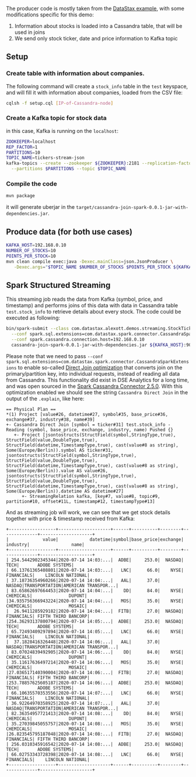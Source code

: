 

The producer code is mostly taken from the [DataStax example](https://github.com/DataStax-Examples/kafka-connector-sink-json), with some modifications specific for this demo:

1. Information about stocks is loaded into a Cassandra table, that will be used in joins
1. We send only stock ticker, date and price information to Kafka topic


## Setup

### Create table with information about companies.  

The following command will create a `stock_info` table in the `test` keyspace, and will fill it with information about companies, loaded from the CSV file:

```sh
cqlsh -f setup.cql [IP-of-Cassandra-node]
```

### Create a Kafka topic for stock data 

in this case, Kafka is running on the `localhost`:

```sh
ZOOKEEPER=localhost
REP_FACTOR=1
PARTITIONS=10
TOPIC_NAME=tickers-stream-json
kafka-topics --create --zookeeper ${ZOOKEEPER}:2181 --replication-factor $REP_FACTOR \
  --partitions $PARTITIONS --topic $TOPIC_NAME
```

### Compile the code

```sh
mvn package
```

it will generate uberjar in the `target/cassandra-join-spark-0.0.1-jar-with-dependencies.jar`.


## Produce data (for both use cases)

```sh
KAFKA_HOST=192.168.0.10
NUMBER_OF_STOCKS=10
POINTS_PER_STOCK=10
mvn clean compile exec:java -Dexec.mainClass=json.JsonProducer \
   -Dexec.args="$TOPIC_NAME $NUMBER_OF_STOCKS $POINTS_PER_STOCK ${KAFKA_HOST}:9092"
```

## Spark Structured Streaming

This streaming job reads the data from Kafka (symbol, price, and timestamp) and performs joins of this data with data in Cassandra table `test.stock_info` to retrieve details about every stock.  The code could be executed as following:

```sh
bin/spark-submit --class com.datastax.alexott.demos.streaming.StockTickersJoinDataFrames \
  --conf spark.sql.extensions=com.datastax.spark.connector.CassandraSparkExtensions \
  --conf spark.cassandra.connection.host=192.168.0.10 
  cassandra-join-spark-0.0.1-jar-with-dependencies.jar ${KAFKA_HOST}:9092 $TOPIC_NAME
```

Please note that we need to pass `--conf spark.sql.extensions=com.datastax.spark.connector.CassandraSparkExtensions` to enable so-called [Direct Join optimization](http://www.russellspitzer.com/2018/05/23/DSEDirectJoin/) that converts join on the primary/partition key, into individual requests, instead of reading all data from Cassandra.  This functionality did exist in DSE Analytics for a long time, and was open sourced in the [Spark Cassandra Connector 2.5.0](https://www.datastax.com/blog/2020/05/advanced-apache-cassandra-analytics-now-open-all).  With this optimization enabled we should see the string `Cassandra Direct Join` in the output of the `.explain`, like here:


```
== Physical Plan ==
*(1) Project [value#26, datetime#27, symbol#35, base_price#36, exchange#37, industry#38, name#39]
+- Cassandra Direct Join [symbol = ticker#31] test.stock_info - Reading (symbol, base_price, exchange, industry, name) Pushed {} 
   +- Project [jsontostructs(StructField(symbol,StringType,true), StructField(value,DoubleType,true), StructField(datetime,TimestampType,true), cast(value#8 as string), Some(Europe/Berlin)).symbol AS ticker#31, jsontostructs(StructField(symbol,StringType,true), StructField(value,DoubleType,true), StructField(datetime,TimestampType,true), cast(value#8 as string), Some(Europe/Berlin)).value AS value#26, jsontostructs(StructField(symbol,StringType,true), StructField(value,DoubleType,true), StructField(datetime,TimestampType,true), cast(value#8 as string), Some(Europe/Berlin)).datetime AS datetime#27]
      +- StreamingRelation kafka, [key#7, value#8, topic#9, partition#10, offset#11L, timestamp#12, timestampType#13]
```

And as streaming job will work, we can see that we get stock details together with price & timestamp received from Kafka:

```
+------------------+--------------------+------+----------+--------+--------------+--------------------+
|             value|            datetime|symbol|base_price|exchange|      industry|                name|
+------------------+--------------------+------+----------+--------+--------------+--------------------+
| 254.5442902345344|2020-07-14 14:03:...|  ADBE|     253.0|  NASDAQ|          TECH|       ADOBE SYSTEMS|
| 66.13761365408801|2020-07-14 14:03:...|   LNC|      66.0|    NYSE|    FINANCIALS|    LINCOLN NATIONAL|
| 37.18736354960266|2020-07-14 14:04:...|   AAL|      37.0|  NASDAQ|TRANSPORTATION|AMERICAN TRANSPOR...|
| 83.65862697664453|2020-07-14 14:04:...|    DD|      84.0|    NYSE|     CHEMICALS|              DUPONT|
|34.935756366943224|2020-07-14 14:04:...|   MOS|      35.0|    NYSE|     CHEMICALS|              MOSAIC|
|  26.9411285929182|2020-07-14 14:04:...|  FITB|      27.0|  NASDAQ|    FINANCIALS| FIFTH THIRD BANCORP|
|254.36293137800794|2020-07-14 14:05:...|  ADBE|     253.0|  NASDAQ|          TECH|       ADOBE SYSTEMS|
| 65.72493409297894|2020-07-14 14:05:...|   LNC|      66.0|    NYSE|    FINANCIALS|    LINCOLN NATIONAL|
|  37.1828416326448|2020-07-14 14:06:...|   AAL|      37.0|  NASDAQ|TRANSPORTATION|AMERICAN TRANSPOR...|
| 83.07024839492905|2020-07-14 14:06:...|    DD|      84.0|    NYSE|     CHEMICALS|              DUPONT|
| 35.11617636497214|2020-07-14 14:06:...|   MOS|      35.0|    NYSE|     CHEMICALS|              MOSAIC|
|27.036517140390004|2020-07-14 14:06:...|  FITB|      27.0|  NASDAQ|    FINANCIALS| FIFTH THIRD BANCORP|
|253.78857625605187|2020-07-14 14:06:...|  ADBE|     253.0|  NASDAQ|          TECH|       ADOBE SYSTEMS|
| 66.10635570353556|2020-07-14 14:07:...|   LNC|      66.0|    NYSE|    FINANCIALS|    LINCOLN NATIONAL|
| 36.92264970358925|2020-07-14 14:07:...|   AAL|      37.0|  NASDAQ|TRANSPORTATION|AMERICAN TRANSPOR...|
| 82.36354957721413|2020-07-14 14:08:...|    DD|      84.0|    NYSE|     CHEMICALS|              DUPONT|
| 35.27039845055757|2020-07-14 14:08:...|   MOS|      35.0|    NYSE|     CHEMICALS|              MOSAIC|
|26.823545795187048|2020-07-14 14:08:...|  FITB|      27.0|  NASDAQ|    FINANCIALS| FIFTH THIRD BANCORP|
| 256.0310345916542|2020-07-14 14:08:...|  ADBE|     253.0|  NASDAQ|          TECH|       ADOBE SYSTEMS|
| 66.02753343728398|2020-07-14 14:08:...|   LNC|      66.0|    NYSE|    FINANCIALS|    LINCOLN NATIONAL|
+------------------+--------------------+------+----------+--------+--------------+--------------------+
```

